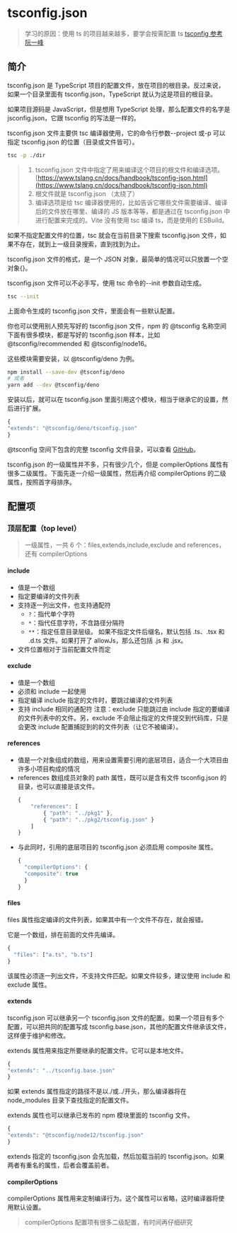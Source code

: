 # tsconfig.json

> 学习的原因：使用 ts 的项目越来越多，要学会按需配置 ts
> [tsconfig 参考](https://www.typescriptlang.org/tsconfig)  
> [阮一峰](https://wangdoc.com/typescript/tsconfig.json)

## 简介

tsconfig.json 是 TypeScript 项目的配置文件，放在项目的根目录。反过来说，如果一个目录里面有 tsconfig.json，TypeScript 就认为这是项目的根目录。

如果项目源码是 JavaScript，但是想用 TypeScript 处理，那么配置文件的名字是 jsconfig.json，它跟 tsconfig 的写法是一样的。

tsconfig.json 文件主要供 tsc 编译器使用，它的命令行参数--project 或-p 可以指定 tsconfig.json 的位置（目录或文件皆可）。

```bash
tsc -p ./dir
```

> 1. tsconfig.json 文件中指定了用来编译这个项目的根文件和编译选项。[https://www.tslang.cn/docs/handbook/tsconfig-json.html](https://www.tslang.cn/docs/handbook/tsconfig-json.html)
> 2. 根文件就是 tsconfig.json （太绕了）
> 3. 编译选项是给 tsc 编译器使用的，比如告诉它哪些文件需要编译、编译后的文件放在哪里、编译的 JS 版本等等，都是通过在 tsconfig.json 中进行配置来完成的。Vite 没有使用 tsc 编译 ts，而是使用的 ESBuild。

如果不指定配置文件的位置，tsc 就会在当前目录下搜索 tsconfig.json 文件，如果不存在，就到上一级目录搜索，直到找到为止。

tsconfig.json 文件的格式，是一个 JSON 对象，最简单的情况可以只放置一个空对象{}。

tsconfig.json 文件可以不必手写，使用 tsc 命令的--init 参数自动生成。

```bash
tsc --init
```

上面命令生成的 tsconfig.json 文件，里面会有一些默认配置。

你也可以使用别人预先写好的 tsconfig.json 文件，npm 的 @tsconfig 名称空间下面有很多模块，都是写好的 tsconfig.json 样本，比如 @tsconfig/recommended 和 @tsconfig/node16。

这些模块需要安装，以 @tsconfig/deno 为例。

```bash
npm install --save-dev @tsconfig/deno
# 或者
yarn add --dev @tsconfig/deno
```

安装以后，就可以在 tsconfig.json 里面引用这个模块，相当于继承它的设置，然后进行扩展。

```js
{
"extends": "@tsconfig/deno/tsconfig.json"
}
```

@tsconfig 空间下包含的完整 tsconfig 文件目录，可以查看 [GitHub](https://github.com/tsconfig/bases/tree/main/bases)。

tsconfig.json 的一级属性并不多，只有很少几个，但是 compilerOptions 属性有很多二级属性。下面先逐一介绍一级属性，然后再介绍 compilerOptions 的二级属性，按照首字母排序。

## 配置项

### 顶层配置（top level）

> 一级属性，一共 6 个：files,extends,include,exclude and references，还有 compilerOptions

#### include

- 值是一个数组
- 指定要编译的文件列表
- 支持逐一列出文件，也支持通配符
  - `?`：指代单个字符
  - `*`：指代任意字符，不含路径分隔符
  - `**`：指定任意目录层级。
    如果不指定文件后缀名，默认包括 .ts、.tsx 和 .d.ts 文件。如果打开了 allowJs，那么还包括 .js 和 .jsx。
- 文件位置相对于当前配置文件而定

#### exclude

- 值是一个数组
- 必须和 include 一起使用
- 指定编译 include 指定的文件时，要跳过编译的文件列表
- 支持 include 相同的通配符
  注意：exclude 只能跳过由 include 指定的要编译的文件列表中的文件。另，exclude 不会阻止指定的文件提交到代码库，只是会更改 include 配置捕捉到的的文件列表（让它不被编译）。

#### references

- 值是一个对象组成的数组，用来设置需要引用的底层项目，适合一个大项目由许多小项目构成的情况
- references 数组成员对象的 path 属性，既可以是含有文件 tsconfig.json 的目录，也可以直接是该文件。
  ```js
  {
      "references": [
          { "path": "../pkg1" },
          { "path": "../pkg2/tsconfig.json" }
      ]
  }
  ```
- 与此同时，引用的底层项目的 tsconfig.json 必须启用 composite 属性。
  ```js
  {
    "compilerOptions": {
    "composite": true
    }
  }
  ```

#### files

files 属性指定编译的文件列表，如果其中有一个文件不存在，就会报错。

它是一个数组，排在前面的文件先编译。

```js
{
  "files": ["a.ts", "b.ts"]
}
```

该属性必须逐一列出文件，不支持文件匹配。如果文件较多，建议使用 include 和 exclude 属性。

#### extends

tsconfig.json 可以继承另一个 tsconfig.json 文件的配置。如果一个项目有多个配置，可以把共同的配置写成 tsconfig.base.json，其他的配置文件继承该文件，这样便于维护和修改。

extends 属性用来指定所要继承的配置文件。它可以是本地文件。

```js
{
"extends": "../tsconfig.base.json"
}
```

如果 extends 属性指定的路径不是以./或../开头，那么编译器将在 node_modules 目录下查找指定的配置文件。

extends 属性也可以继承已发布的 npm 模块里面的 tsconfig 文件。

```js
{
"extends": "@tsconfig/node12/tsconfig.json"
}
```

extends 指定的 tsconfig.json 会先加载，然后加载当前的 tsconfig.json。如果两者有重名的属性，后者会覆盖前者。

#### compilerOptions

compilerOptions 属性用来定制编译行为。这个属性可以省略，这时编译器将使用默认设置。

> compilerOptions 配置项有很多二级配置，有时间再仔细研究
